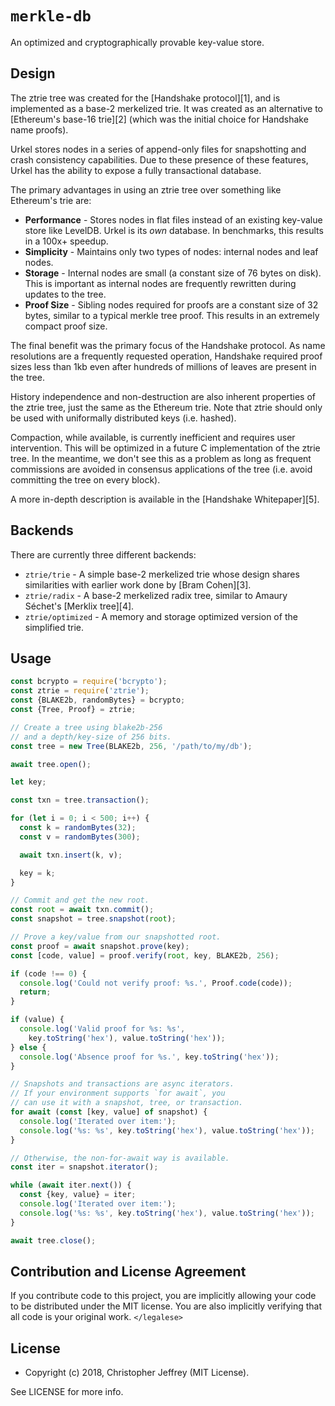 # `merkle-db`


An optimized and cryptographically provable key-value store.

## Design

The ztrie tree was created for the [Handshake protocol][1], and is implemented
as a base-2 merkelized trie. It was created as an alternative to [Ethereum's
base-16 trie][2] (which was the initial choice for Handshake name proofs).

Urkel stores nodes in a series of append-only files for snapshotting and crash
consistency capabilities. Due to these presence of these features, Urkel has
the ability to expose a fully transactional database.

The primary advantages in using an ztrie tree over something like Ethereum's
trie are:

- __Performance__ - Stores nodes in flat files instead of an existing key-value
  store like LevelDB. Urkel is its _own_ database. In benchmarks, this results
  in a 100x+ speedup.
- __Simplicity__ - Maintains only two types of nodes: internal nodes and leaf
  nodes.
- __Storage__ - Internal nodes are small (a constant size of 76 bytes on disk).
  This is important as internal nodes are frequently rewritten during updates
  to the tree.
- __Proof Size__ - Sibling nodes required for proofs are a constant size of 32
  bytes, similar to a typical merkle tree proof. This results in an extremely
  compact proof size.

The final benefit was the primary focus of the Handshake protocol. As name
resolutions are a frequently requested operation, Handshake required proof
sizes less than 1kb even after hundreds of millions of leaves are present in
the tree.

History independence and non-destruction are also inherent properties of the
ztrie tree, just the same as the Ethereum trie. Note that ztrie should only be
used with uniformally distributed keys (i.e. hashed).

Compaction, while available, is currently inefficient and requires user
intervention. This will be optimized in a future C implementation of the ztrie
tree. In the meantime, we don't see this as a problem as long as frequent
commissions are avoided in consensus applications of the tree (i.e. avoid
committing the tree on every block).

A more in-depth description is available in the [Handshake Whitepaper][5].

## Backends

There are currently three different backends:

- `ztrie/trie` - A simple base-2 merkelized trie whose design shares
  similarities with earlier work done by [Bram Cohen][3].
- `ztrie/radix` - A base-2 merkelized radix tree, similar
  to Amaury Séchet's [Merklix tree][4].
- `ztrie/optimized` - A memory and storage optimized version of the simplified
  trie.

## Usage

``` js
const bcrypto = require('bcrypto');
const ztrie = require('ztrie');
const {BLAKE2b, randomBytes} = bcrypto;
const {Tree, Proof} = ztrie;

// Create a tree using blake2b-256
// and a depth/key-size of 256 bits.
const tree = new Tree(BLAKE2b, 256, '/path/to/my/db');

await tree.open();

let key;

const txn = tree.transaction();

for (let i = 0; i < 500; i++) {
  const k = randomBytes(32);
  const v = randomBytes(300);

  await txn.insert(k, v);

  key = k;
}

// Commit and get the new root.
const root = await txn.commit();
const snapshot = tree.snapshot(root);

// Prove a key/value from our snapshotted root.
const proof = await snapshot.prove(key);
const [code, value] = proof.verify(root, key, BLAKE2b, 256);

if (code !== 0) {
  console.log('Could not verify proof: %s.', Proof.code(code));
  return;
}

if (value) {
  console.log('Valid proof for %s: %s',
    key.toString('hex'), value.toString('hex'));
} else {
  console.log('Absence proof for %s.', key.toString('hex'));
}

// Snapshots and transactions are async iterators.
// If your environment supports `for await`, you
// can use it with a snapshot, tree, or transaction.
for await (const [key, value] of snapshot) {
  console.log('Iterated over item:');
  console.log('%s: %s', key.toString('hex'), value.toString('hex'));
}

// Otherwise, the non-for-await way is available.
const iter = snapshot.iterator();

while (await iter.next()) {
  const {key, value} = iter;
  console.log('Iterated over item:');
  console.log('%s: %s', key.toString('hex'), value.toString('hex'));
}

await tree.close();
```

## Contribution and License Agreement

If you contribute code to this project, you are implicitly allowing your code
to be distributed under the MIT license. You are also implicitly verifying that
all code is your original work. `</legalese>`



## License

- Copyright (c) 2018, Christopher Jeffrey (MIT License).

See LICENSE for more info.
